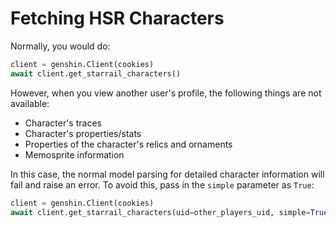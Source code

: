 # Fetching HSR Characters

Normally, you would do:

```py
client = genshin.Client(cookies)
await client.get_starrail_characters()
```

However, when you view another user's profile, the following things are not available:

- Character's traces
- Character's properties/stats
- Properties of the character's relics and ornaments
- Memosprite information

In this case, the normal model parsing for detailed character information will fail and raise an error. To avoid this, pass in the `simple` parameter as `True`:

```py
client = genshin.Client(cookies)
await client.get_starrail_characters(uid=other_players_uid, simple=True)
```
